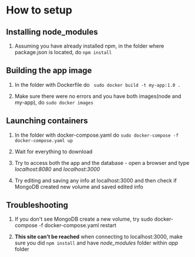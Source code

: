 # How to setup
Installing node_modules
---

1. Assuming you have already installed npm, in the folder where package.json is located, do ```npm install```

Building the app image
---

1. In the folder with Dockerfile do ``` sudo docker build -t my-app:1.0 .```

2. Make sure there were no errors and you have both images(node and my-app), do ```sudo docker images```

Launching containers
---

1. In the folder with docker-compose.yaml do ```sudo docker-compose -f docker-compose.yaml up```

2. Wait for everything to download

3. Try to access both the app and the database - open a browser and type *localhost:8080* and *localhost:3000*

4. Try editing and saving any info at localhost:3000 and then check if MongoDB created new volume and saved edited info

Troubleshooting
---

1. If you don't see MongoDB create a new volume, try sudo docker-compose -f docker-compose.yaml restart

2. **This site can’t be reached** when connecting to localhost:3000, make sure you did ```npm install``` and have *node_modules* folder within *app* folder 


